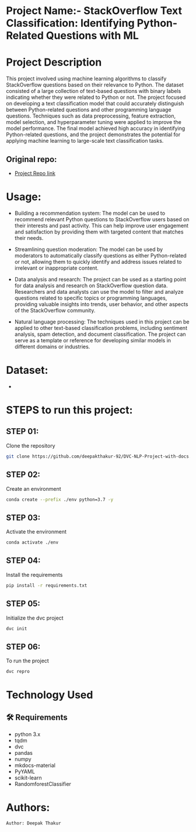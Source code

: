 # Project Name:- StackOverflow Text Classification: Identifying Python-Related Questions with ML


# Project Description
This project involved using machine learning algorithms to classify StackOverflow questions based on their relevance to Python. The dataset consisted of a large collection of text-based questions with binary labels indicating whether they were related to Python or not. The project focused on developing a text classification model that could accurately distinguish between Python-related questions and other programming language questions. Techniques such as data preprocessing, feature extraction, model selection, and hyperparameter tuning were applied to improve the model performance. The final model achieved high accuracy in identifying Python-related questions, and the project demonstrates the potential for applying machine learning to large-scale text classification tasks.

## Original repo:

 - [Project Repo link](https://github.com/deepakthakur-92/DVC-NLP-Project-with-docs)

# Usage:
- Building a recommendation system: The model can be used to recommend relevant Python questions to StackOverflow users based on their interests and past activity. This can help improve user engagement and satisfaction by providing them with targeted content that matches their needs.

- Streamlining question moderation: The model can be used by moderators to automatically classify questions as either Python-related or not, allowing them to quickly identify and address issues related to irrelevant or inappropriate content.

- Data analysis and research: The project can be used as a starting point for data analysis and research on StackOverflow question data. Researchers and data analysts can use the model to filter and analyze questions related to specific topics or programming languages, providing valuable insights into trends, user behavior, and other aspects of the StackOverflow community.

- Natural language processing: The techniques used in this project can be applied to other text-based classification problems, including sentiment analysis, spam detection, and document classification. The project can serve as a template or reference for developing similar models in different domains or industries.

# Dataset:
 - 

# STEPS to run this project:

## STEP 01: 
Clone the repository

```bash
git clone https://github.com/deepakthakur-92/DVC-NLP-Project-with-docs.git
```

## STEP 02: 
Create an environment

```bash
conda create --prefix ./env python=3.7 -y
```

## STEP 03:
Activate the environment

```bash
conda activate ./env
```

## STEP 04: 
Install the requirements

```bash
pip install -r requirements.txt
```
## STEP 05:
Initialize the dvc project

```bash
dvc init
```

## STEP 06:
To run the project

```bash
dvc repro
```

# Technology Used
## :hammer_and_wrench: Requirements
- python 3.x
- tqdm
- dvc
- pandas
- numpy
- mkdocs-material
- PyYAML
- scikit-learn
- RandomforestClassifier

# Authors:
```bash
Author: Deepak Thakur
```
